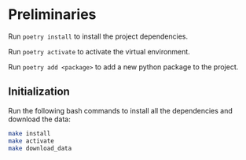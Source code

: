 # Preliminaries
Run ```poetry install``` to install the project dependencies.

Run ```poetry activate``` to activate the virtual environment.

Run ```poetry add <package>``` to add a new python package to the project.

## Initialization
Run the following bash commands to install all the dependencies and download the data:
``` bash
make install
make activate
make download_data
```
